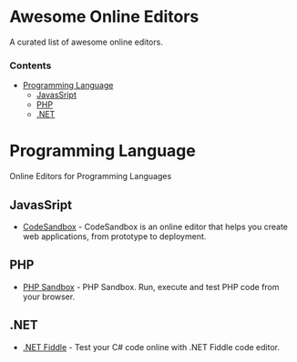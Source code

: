 # Awesome Online Editors

A curated list of awesome online editors.

### Contents

- [Programming Language](#programming-language)
    - [JavasSript](#javascript)
	- [PHP](#php)
    - [.NET](#net)

# Programming Language

Online Editors for Programming Languages

## JavasSript

* [CodeSandbox](https://codesandbox.io/) - CodeSandbox is an online editor that helps you create web applications, from prototype to deployment.

## PHP

* [PHP Sandbox](http://sandbox.onlinephpfunctions.com/) - PHP Sandbox. Run, execute and test PHP code from your browser.

## .NET

* [.NET Fiddle](https://dotnetfiddle.net/) - Test your C# code online with .NET Fiddle code editor.
